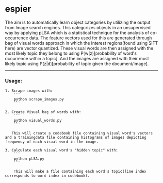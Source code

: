 # espier

The aim is to automatically learn object categories by utilizing the output from Image search engines. This categorizes objects in an unsupervised way by applying pLSA which is a statistical technique for the analysis of co-occurrence data.
The feature vectors used for this are generated through bag of visual words approach in which the interest regions(found using SIFT here) are vector quantized.
These visual words are then assigned with the most likely topic they belong to using P(w|z)[probability of word's occurrence within a topic]. And the images are assigned with their most likely topic using P(z|d)[probability of topic given the document/image].

----------

### Usage:
    
    1. Scrape images with:
        ```
        python scrape_images.py
        ```

    2. Create Visual bag of words with:
        ```
        python visual_words.py
        ```
       
       This will create a codebook file containing visual word's vectors and a trainingdata file containing histograms of images depicting frequency of each visual word in the image.

    3. Calculate each visual word's "hidden topic" with:
        ```
        python pLSA.py
        ```

        This will make a file containing each word's topic(line index corresponds to word index in codebook).

